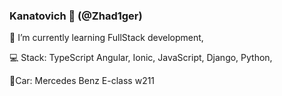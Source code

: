 ### Kanatovich 👋 (@Zhad1ger)

🌱 I’m currently learning FullStack development, 

:computer: Stack: TypeScript Angular, Ionic, JavaScript, Django, Python,

 :car:Car: Mercedes Benz E-class w211
<!--
**Zhadi-1-s/Zhadi-1-s** is a ✨ _special_ ✨ repository because its `README.md` (this file) appears on your GitHub profile.

Here are some ideas to get you started:

#DD0031
-->
